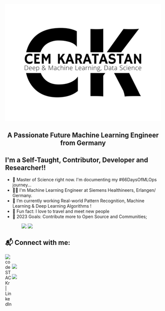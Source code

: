 <img src="./CEM.png"></img>  

<h2 align="center">A Passionate Future Machine Learning Engineer from Germany</h2>

## I'm a Self-Taught, Contributor, Developer and Researcher!!

- 🔭 Master of Science right now. I'm documenting my #66DaysOfMLOps journey...
- 🧙‍♂️ I'm Machine Learning Engineer at Siemens Healthineers, Erlangen/ Germany. 
- 🎯 I’m currently working Real-world Pattern Recognition, Machine Learning & Deep Learning Algorithms !
- 👯 Fun fact: I love to travel and meet new people
- 🥅 2023 Goals: Contribute more to Open Source and Communities;

&emsp;&emsp;&emsp;&ensp;
[<img width="30px" style="vertical-align: text-top;" src="https://static.iterative.ai/logo/dvc.svg"/>](https://dvc.org)  [<img width="30px" style="vertical-align: text-top;" src="https://avatars.githubusercontent.com/u/57668889?s=200&v=4"/>](https://dagshub.com) 


<!---* [<img width="30px" style="vertical-align: text-top;" src="https://avatars.githubusercontent.com/u/743164?s=280&v=4"/>](https://julialang.org) -->
 <!---* [<img width="30px" style="vertical-align: text-top;" src="https://pydata.org/global2021/wp-content/uploads/2021/06/logo.png"/>](https://pydata.org/) -->

 

## 📬 Connect with me:

[<img align="left" alt="codeSTACKr | LinkedIn" width="22px" src="https://cdn.jsdelivr.net/npm/simple-icons@v3/icons/linkedin.svg" />](https://www.linkedin.com/in/cem-karatastan-66a322b7/)&nbsp;
 

![](./profile-3d-contrib/profile-night-rainbow.svg)

<p>
  <img width="48%" src="https://github-readme-streak-stats.herokuapp.com/?user=CemKaratastan&theme=tokyonight" />
</p>
